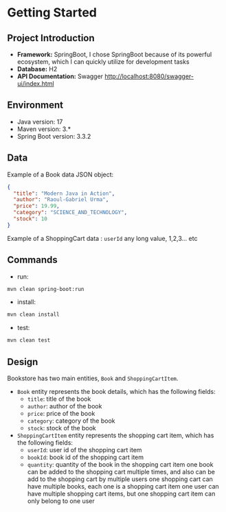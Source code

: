 # Getting Started

## Project Introduction
- **Framework:** SpringBoot, I chose SpringBoot because of its powerful ecosystem, which I can quickly utilize for development tasks
- **Database:** H2
- **API Documentation:** Swagger [http://localhost:8080/swagger-ui/index.html](http://localhost:8080/swagger-ui/index.html)

## Environment
- Java version: 17
- Maven version: 3.*
- Spring Boot version: 3.3.2

## Data

Example of a Book data JSON object:

```json
{
  "title": "Modern Java in Action",
  "author": "Raoul-Gabriel Urma",
  "price": 19.99,
  "category": "SCIENCE_AND_TECHNOLOGY",
  "stock": 10
}
```

Example of a ShoppingCart data :
`userId` any long value, 1,2,3... etc


## Commands

- run:

```bash
mvn clean spring-boot:run
```

- install:

```bash
mvn clean install
```

- test:

```bash
mvn clean test
```

## Design
Bookstore has two main entities, `Book` and `ShoppingCartItem`.
- `Book` entity represents the book details, which has the following fields:
  - `title`: title of the book
  - `author`: author of the book
  - `price`: price of the book
  - `category`: category of the book
  - `stock`: stock of the book
- `ShoppingCartItem` entity represents the shopping cart item, which has the following fields:
  - `userId`: user id of the shopping cart item
  - `bookId`: book id of the shopping cart item
  - `quantity`: quantity of the book in the shopping cart item
one book can be added to the shopping cart multiple times, and also can be add to the shopping cart by multiple users
one shopping cart can have multiple books, each one is a shopping cart item
one user can have multiple shopping cart items, but one shopping cart item can only belong to one user
